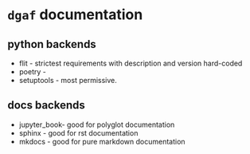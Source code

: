 # `dgaf` documentation

## python backends

* flit - strictest requirements with description and version hard-coded
* poetry -
* setuptools - most permissive.

## docs backends

* jupyter_book- good for polyglot documentation
* sphinx - good for rst documentation
* mkdocs - good for pure markdown documentation
